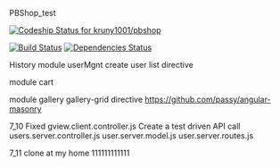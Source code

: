 PBShop_test

[ ![Codeship Status for kruny1001/pbshop](https://www.codeship.io/projects/f178be40-e8db-0131-6f99-0e1215f8c699/status)](https://www.codeship.io/projects/26110)

[![Build Status](https://travis-ci.org/meanjs/mean.svg?branch=master)](https://travis-ci.org/meanjs/mean)
[![Dependencies Status](https://david-dm.org/meanjs/mean.svg)](https://david-dm.org/meanjs/mean)

History
module userMgnt
create user list directive

module cart

module gallery
    gallery-grid directive
        https://github.com/passy/angular-masonry

7_10
Fixed gview.client.controller.js 
    Create a test driven API call
        users.server.controller.js
        user.server.model.js
        user.server.routes.js
        
        
7_11 
clone at my home
111111111111
